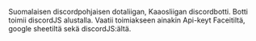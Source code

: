  Suomalaisen discordpohjaisen dotaliigan, Kaaosliigan discordbotti. Botti toimii discordJS alustalla.
 Vaatii toimiakseen ainakin Api-keyt Faceitiltä, google sheetiltä sekä discordJS:ältä.
